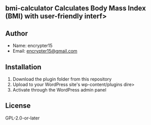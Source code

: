 ## bmi-calculator                                          Calculates Body Mass Index (BMI) with user-friendly interf>

## Author
- Name: encrypter15
- Email: encrypter15@gmail.com

## Installation
1. Download the plugin folder from this repository
2. Upload to your WordPress site's wp-content/plugins dire>
3. Activate through the WordPress admin panel

## License
GPL-2.0-or-later
